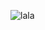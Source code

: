 ![lala](https://3.bp.blogspot.com/-5YID3NvQYbk/V9r_k4RuVpI/AAAAAAAAVYY/Ng4sWQu_nYE8-RO_p77vkVuAXi-cVwbVQCLcB/s1600/dinosaur-love-rawr-Favim.com-853545.png)
